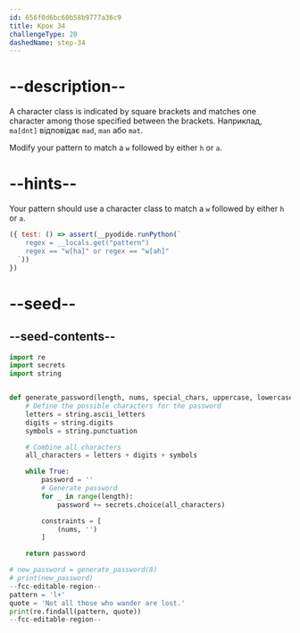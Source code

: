 ```yaml
---
id: 656f0d6bc60b58b9777a36c9
title: Крок 34
challengeType: 20
dashedName: step-34
---
```


# --description--

A character class is indicated by square brackets and matches one character among those specified between the brackets. Наприклад, `ma[dnt]` відповідає `mad`, `man` або `mat`.

Modify your pattern to match a `w` followed by either `h` or `a`.

# --hints--

Your pattern should use a character class to match a `w` followed by either `h` or `a`.

```js
({ test: () => assert(__pyodide.runPython(`
    regex = __locals.get("pattern")
    regex == "w[ha]" or regex == "w[ah]"    
  `))
})
```

# --seed--

## --seed-contents--

```py
import re
import secrets
import string


def generate_password(length, nums, special_chars, uppercase, lowercase):
    # Define the possible characters for the password
    letters = string.ascii_letters
    digits = string.digits
    symbols = string.punctuation

    # Combine all characters
    all_characters = letters + digits + symbols

    while True:
        password = ''
        # Generate password
        for _ in range(length):
            password += secrets.choice(all_characters)

        constraints = [
            (nums, '')
        ]        

    return password

# new_password = generate_password(8)
# print(new_password)
--fcc-editable-region--
pattern = 'l+'
quote = 'Not all those who wander are lost.'
print(re.findall(pattern, quote))
--fcc-editable-region--
```

